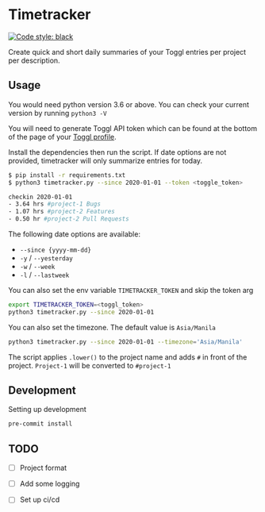# Timetracker

<a href="https://github.com/psf/black"><img alt="Code style: black" src="https://img.shields.io/badge/code%20style-black-000000.svg"></a>

Create quick and short daily summaries of your Toggl entries per project per description.

## Usage

You would need python version 3.6 or above. You can check your current version by running `python3 -V`

You will need to generate Toggl API token which can be found at the bottom of the page of your [Toggl profile](https://track.toggl.com/app/profile).

Install the dependencies then run the script. If date options are not provided, timetracker will only summarize entries for today.

```bash
$ pip install -r requirements.txt
$ python3 timetracker.py --since 2020-01-01 --token <toggle_token>

checkin 2020-01-01
- 3.64 hrs #project-1 Bugs
- 1.07 hrs #project-2 Features
- 0.50 hr #project-2 Pull Requests
```

The following date options are available:
- `--since {yyyy-mm-dd}`
- `-y` / `--yesterday`
- `-w` / `--week`
- `-l` / `--lastweek`

You can also set the env variable `TIMETRACKER_TOKEN` and skip the token arg
```bash
export TIMETRACKER_TOKEN=<toggl_token>
python3 timetracker.py --since 2020-01-01
```

You can also set the timezone. The default value is `Asia/Manila`
```bash
python3 timetracker.py --since 2020-01-01 --timezone='Asia/Manila'
```

The script applies `.lower()` to the project name and adds `#` in front of the project. `Project-1` will be converted to `#project-1`

## Development
Setting up development

```bash
pre-commit install
```

## TODO
- [ ] Project format
- [ ] Add some logging
- [ ] Set up ci/cd

